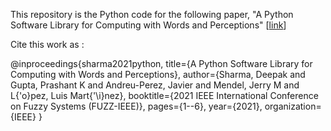 This repository is the Python code for the following paper, "A Python Software Library for Computing with Words and Perceptions" [<a href="https://ieeexplore.ieee.org/abstract/document/9494557">link</a>]

Cite this work as :
<cite>

@inproceedings{sharma2021python,
  title={A Python Software Library for Computing with Words and Perceptions},
  author={Sharma, Deepak and Gupta, Prashant K and Andreu-Perez, Javier and Mendel, Jerry M and L{\'o}pez, Luis Mart{\'\i}nez},
  booktitle={2021 IEEE International Conference on Fuzzy Systems (FUZZ-IEEE)},
  pages={1--6},
  year={2021},
  organization={IEEE}
}
</cite>
